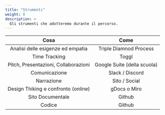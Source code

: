 ```yaml
---
title: "Strumenti"
weight: 0
description: >
  Gli strumenti che adotteremo durante il percorso.
---
```


|                 Cosa                 |             Come            |
|:------------------------------------:|:---------------------------:|
| Analisi delle esigenze ed empatia    |      Triple Diamnod Process |
| Time Tracking                        |                       Toggl |
| Pitch, Presentazioni, Collaborazioni | Google Suite (della scuola) |
| Comunicazione                        |             Slack / Discord |
| Narrazione                           |               Sito / Social |
|  Design Thiking e confronto (online) |                gDocs o Miro |
| Sito Documentale                     |                      Github |
| Codice                               |                      Github |
